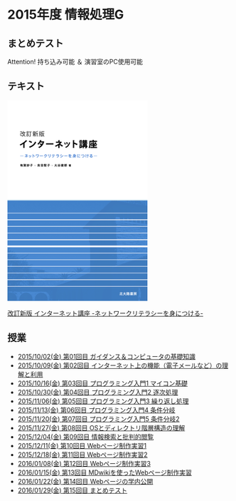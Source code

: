 # 2015年度 情報処理G

## まとめテスト
Attention! 持ち込み可能 ＆ 演習室のPC使用可能

## テキスト
![](../files/InfoBook.png)

[改訂新版 インターネット講座 -ネットワークリテラシーを身につける-](http://www.tomo.gr.jp/internet/)

## 授業

* [2015/10/02(金) 第01回目 ガイダンス＆コンピュータの基礎知識](2015infoG/01.md)
* [2015/10/09(金) 第02回目 インターネット上の機能（電子メールなど）の理解と利用](2015infoG/02.md)
* [2015/10/16(金) 第03回目 プログラミング入門1 マイコン基礎](2015infoG/03.md)
* [2015/10/30(金) 第04回目 プログラミング入門2 逐次処理](2015infoG/04.md)
* [2015/11/06(金) 第05回目 プログラミング入門3 繰り返し処理](2015infoG/05.md)
* [2015/11/13(金) 第06回目 プログラミング入門4 条件分岐](2015infoG/06.md)
* [2015/11/20(金) 第07回目 プログラミング入門5 条件分岐2](2015infoG/07.md)
* [2015/11/27(金) 第08回目 OSとディレクトリ階層構造の理解](2015infoG/08.md)
* [2015/12/04(金) 第09回目 情報検索と批判的閲覧](2015infoG/09.md)
* [2015/12/11(金) 第10回目 Webページ制作実習1](2015infoG/10.md)
* [2015/12/18(金) 第11回目 Webページ制作実習2](2015infoG/11.md)
* [2016/01/08(金) 第12回目 Webページ制作実習3](2015infoG/12.md)
* [2016/01/15(金) 第13回目 MDwikiを使ったWebページ制作実習](2015infoG/13.md)
* [2016/01/22(金) 第14回目 Webページの学内公開](2015infoG/14.md)
* [2016/01/29(金) 第15回目 まとめテスト](2015infoG/15.md)